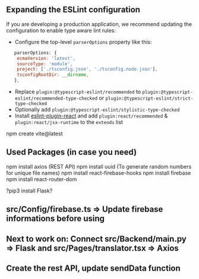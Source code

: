 ## Expanding the ESLint configuration

If you are developing a production application, we recommend updating the configuration to enable type aware lint rules:

- Configure the top-level `parserOptions` property like this:

```js
   parserOptions: {
    ecmaVersion: 'latest',
    sourceType: 'module',
    project: ['./tsconfig.json', './tsconfig.node.json'],
    tsconfigRootDir: __dirname,
   },
```

- Replace `plugin:@typescript-eslint/recommended` to `plugin:@typescript-eslint/recommended-type-checked` or `plugin:@typescript-eslint/strict-type-checked`
- Optionally add `plugin:@typescript-eslint/stylistic-type-checked`
- Install [eslint-plugin-react](https://github.com/jsx-eslint/eslint-plugin-react) and add `plugin:react/recommended` & `plugin:react/jsx-runtime` to the `extends` list

npm create vite@latest
## Used Packages (in case you need)

npm install axios (REST API)
npm install uuid (To generate random numbers for unique file names)
npm install react-firebase-hooks
npm install firebase
npm install react-router-dom

?pip3 install Flask?

## src/Config/firebase.ts => Update firebase informations before using

## Next to work on: Connect src/Backend/main.py => Flask and src/Pages/translator.tsx => Axios
## Create the rest API, update sendData function
